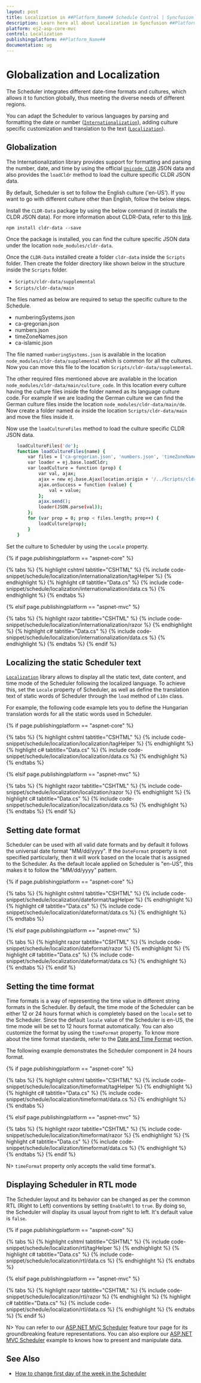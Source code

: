 ```yaml
---
layout: post
title: Localization in ##Platform_Name## Schedule Control | Syncfusion
description: Learn here all about Localization in Syncfusion ##Platform_Name## Schedule control of Syncfusion Essential JS 2 and more.
platform: ej2-asp-core-mvc
control: Localization
publishingplatform: ##Platform_Name##
documentation: ug
---
```



# Globalization and Localization

The Scheduler integrates different date-time formats and cultures, which allows it to function globally, thus meeting the diverse needs of different regions.

You can adapt the Scheduler to various languages by parsing and formatting the date or number ([`Internationalization`](https://ej2.syncfusion.com/aspnetmvc/documentation/common/internationalization/)), adding culture specific customization and translation to the text ([`Localization`](https://ej2.syncfusion.com/aspnetmvc/documentation/common/localization/)).

## Globalization

The Internationalization library provides support for formatting and parsing the number, date, and time by using the official [`Unicode CLDR`](http://cldr.unicode.org/) JSON data and also provides the `loadCldr` method to load the culture specific CLDR JSON data.

By default, Scheduler is set to follow the English culture ('en-US'). If you want to go with different culture other than English, follow the below steps.

Install the `CLDR-Data` package by using the below command (it installs the CLDR JSON data). For more information about CLDR-Data, refer to this [link](https://cldr.unicode.org/index/cldr-spec/cldr-json-bindings).

```
npm install cldr-data --save
```

Once the package is installed, you can find the culture specific JSON data under the location `node_modules/cldr-data`.

Once the `CLDR-Data` installed create a folder `cldr-data` inside the `Scripts` folder. Then create the folder directory like shown below in the structure inside the `Scripts` folder.

* `Scripts/cldr-data/supplemental`
* `Scripts/cldr-data/main`

The files named as below are required to setup the specific culture to the Schedule.

* numberingSystems.json
* ca-gregorian.json
* numbers.json
* timeZoneNames.json
* ca-islamic.json

The file named `numberingSystems.json` is available in the location `node_modules/cldr-data/supplemental` which is common for all the cultures. Now you can move this file to the location `Scripts/cldr-data/supplemental`.

The other required files mentioned above are available in the location `node_modules/cldr-data/main/culture_code`. In this location every culture having the culture files inside the folder named as its language culture code. For example if we are loading the German culture we can find the German culture files inside the location `node_modules/cldr-data/main/de`. Now create a folder named `de` inside the location `Scripts/cldr-data/main` and move the files inside it.

Now use the `loadCultureFiles` method to load the culture specific CLDR JSON data.

```sh
    loadCultureFiles('de');
    function loadCultureFiles(name) {
        var files = ['ca-gregorian.json', 'numbers.json', 'timeZoneNames.json'];
        var loader = ej.base.loadCldr;
        var loadCulture = function (prop) {
            var val, ajax;
            ajax = new ej.base.Ajax(location.origin + '/../Scripts/cldr-data/main/' + name + '/' + files[prop], 'GET', false);
            ajax.onSuccess = function (value) {
                val = value;
            };
            ajax.send();
            loader(JSON.parse(val));
        };
        for (var prop = 0; prop < files.length; prop++) {
            loadCulture(prop);
        }
    }
```

Set the culture to Scheduler by using the `Locale` property.

{% if page.publishingplatform == "aspnet-core" %}

{% tabs %}
{% highlight cshtml tabtitle="CSHTML" %}
{% include code-snippet/schedule/localization/internationalization/tagHelper %}
{% endhighlight %}
{% highlight c# tabtitle="Data.cs" %}
{% include code-snippet/schedule/localization/internationalization/data.cs %}
{% endhighlight %}
{% endtabs %}

{% elsif page.publishingplatform == "aspnet-mvc" %}

{% tabs %}
{% highlight razor tabtitle="CSHTML" %}
{% include code-snippet/schedule/localization/internationalization/razor %}
{% endhighlight %}
{% highlight c# tabtitle="Data.cs" %}
{% include code-snippet/schedule/localization/internationalization/data.cs %}
{% endhighlight %}
{% endtabs %}
{% endif %}



## Localizing the static Scheduler text

[`Localization`](https://ej2.syncfusion.com/aspnetmvc/documentation/common/localization/) library allows to display all the static text, date content, and time mode of the Scheduler following the localized language. To achieve this, set the `Locale` property of Scheduler, as well as define the translation text of static words of Scheduler through the `load` method of `L10n` class.

For example, the following code example lets you to define the Hungarian translation words for all the static words used in Scheduler.

{% if page.publishingplatform == "aspnet-core" %}

{% tabs %}
{% highlight cshtml tabtitle="CSHTML" %}
{% include code-snippet/schedule/localization/localization/tagHelper %}
{% endhighlight %}
{% highlight c# tabtitle="Data.cs" %}
{% include code-snippet/schedule/localization/localization/data.cs %}
{% endhighlight %}
{% endtabs %}

{% elsif page.publishingplatform == "aspnet-mvc" %}

{% tabs %}
{% highlight razor tabtitle="CSHTML" %}
{% include code-snippet/schedule/localization/localization/razor %}
{% endhighlight %}
{% highlight c# tabtitle="Data.cs" %}
{% include code-snippet/schedule/localization/localization/data.cs %}
{% endhighlight %}
{% endtabs %}
{% endif %}



## Setting date format

Scheduler can be used with all valid date formats and by default it follows the universal date format "MM/dd/yyyy". If the `DateFormat` property is not specified particularly, then it will work based on the locale that is assigned to the Scheduler. As the default locale applied on Scheduler is "en-US", this makes it to follow the "MM/dd/yyyy" pattern.

{% if page.publishingplatform == "aspnet-core" %}

{% tabs %}
{% highlight cshtml tabtitle="CSHTML" %}
{% include code-snippet/schedule/localization/dateformat/tagHelper %}
{% endhighlight %}
{% highlight c# tabtitle="Data.cs" %}
{% include code-snippet/schedule/localization/dateformat/data.cs %}
{% endhighlight %}
{% endtabs %}

{% elsif page.publishingplatform == "aspnet-mvc" %}

{% tabs %}
{% highlight razor tabtitle="CSHTML" %}
{% include code-snippet/schedule/localization/dateformat/razor %}
{% endhighlight %}
{% highlight c# tabtitle="Data.cs" %}
{% include code-snippet/schedule/localization/dateformat/data.cs %}
{% endhighlight %}
{% endtabs %}
{% endif %}



## Setting the time format

Time formats is a way of representing the time value in different string formats in the Scheduler. By default, the time mode of the Scheduler can be either 12 or 24 hours format which is completely based on the `locale` set to the Scheduler. Since the default `locale` value of the Scheduler is en-US, the time mode will be set to 12 hours format automatically. You can also customize the format by using the `timeFormat` property. To know more about the time format standards, refer to the [Date and Time Format](https://ej2.syncfusion.com/aspnetmvc/documentation/common/internationalization/#custom-formats) section.

The following example demonstrates the Scheduler component in 24 hours format.

{% if page.publishingplatform == "aspnet-core" %}

{% tabs %}
{% highlight cshtml tabtitle="CSHTML" %}
{% include code-snippet/schedule/localization/timeformat/tagHelper %}
{% endhighlight %}
{% highlight c# tabtitle="Data.cs" %}
{% include code-snippet/schedule/localization/timeformat/data.cs %}
{% endhighlight %}
{% endtabs %}

{% elsif page.publishingplatform == "aspnet-mvc" %}

{% tabs %}
{% highlight razor tabtitle="CSHTML" %}
{% include code-snippet/schedule/localization/timeformat/razor %}
{% endhighlight %}
{% highlight c# tabtitle="Data.cs" %}
{% include code-snippet/schedule/localization/timeformat/data.cs %}
{% endhighlight %}
{% endtabs %}
{% endif %}



N> `timeFormat` property only accepts the valid time format's.

## Displaying Scheduler in RTL mode

The Scheduler layout and its behavior can be changed as per the common RTL (Right to Left) conventions by setting `EnableRtl` to `true`. By doing so, the Scheduler will display its usual layout from right to left. It's default value is `false`.

{% if page.publishingplatform == "aspnet-core" %}

{% tabs %}
{% highlight cshtml tabtitle="CSHTML" %}
{% include code-snippet/schedule/localization/rtl/tagHelper %}
{% endhighlight %}
{% highlight c# tabtitle="Data.cs" %}
{% include code-snippet/schedule/localization/rtl/data.cs %}
{% endhighlight %}
{% endtabs %}

{% elsif page.publishingplatform == "aspnet-mvc" %}

{% tabs %}
{% highlight razor tabtitle="CSHTML" %}
{% include code-snippet/schedule/localization/rtl/razor %}
{% endhighlight %}
{% highlight c# tabtitle="Data.cs" %}
{% include code-snippet/schedule/localization/rtl/data.cs %}
{% endhighlight %}
{% endtabs %}
{% endif %}



N> You can refer to our [ASP.NET MVC Scheduler](https://www.syncfusion.com/aspnet-mvc-ui-controls/scheduler) feature tour page for its groundbreaking feature representations. You can also explore our [ASP.NET MVC Scheduler](https://ej2.syncfusion.com/aspnetmvc/Schedule/Overview#/material) example to knows how to present and manipulate data.

## See Also

* [How to change first day of the week in the Scheduler](./working-days/#setting-start-day-of-the-week)